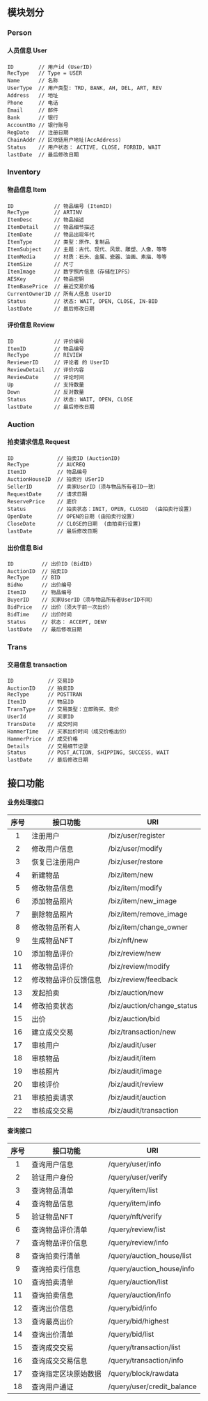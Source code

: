 ## 模块划分



### Person

#### 人员信息 User
```
ID        // 用户id (UserID)
RecType   // Type = USER
Name      // 名称
UserType  // 用户类型: TRD, BANK, AH, DEL, ART, REV
Address   // 地址
Phone     // 电话
Email     // 邮件
Bank      // 银行
AccountNo // 银行账号
RegDate   // 注册日期
ChainAddr // 区块链用户地址(AccAddress)
Status    // 用户状态： ACTIVE, CLOSE, FORBID, WAIT
lastDate  // 最后修改日期
```



### Inventory

#### 物品信息 Item
```
ID             // 物品编号 (ItemID)
RecType        // ARTINV
ItemDesc       // 物品描述
ItemDetail     // 物品细节描述
ItemDate       // 物品出现年代
ItemType       // 类型：原作、复制品
ItemSubject    // 主题：古代、现代、风景、雕塑、人像，等等
ItemMedia      // 材质：石头、金属、瓷器、油画、素描、等等
ItemSize       // 尺寸
ItemImage      // 数字照片信息（存储在IPFS）
AESKey         // 物品密钥
ItemBasePrice  // 最近交易价格
CurrentOwnerID // 所有人信息 UserID
Status         // 状态: WAIT, OPEN, CLOSE, IN-BID 
lastDate       // 最后修改日期
```

#### 评价信息 Review

```
ID             // 评价编号
ItemID         // 物品编号
RecType        // REVIEW
ReviewerID     // 评论者 的 UserID
ReviewDetail   // 评价内容
ReviewDate     // 评论时间
Up             // 支持数量
Down           // 反对数量
Status         // 状态: WAIT, OPEN, CLOSE
lastDate       // 最后修改日期
```



### Auction

#### 拍卖请求信息 Request
```
ID              // 拍卖ID (AuctionID)
RecType         // AUCREQ
ItemID          // 物品编号
AuctionHouseID  // 拍卖行 USerID
SellerID        // 卖家UserID（须与物品所有者ID一致）
RequestDate     // 请求日期
ReservePrice    // 底价
Status          // 拍卖状态：INIT, OPEN, CLOSED  (由拍卖行设置)
OpenDate        // OPEN的日期 (由拍卖行设置)
CloseDate       // CLOSE的日期  (由拍卖行设置)
lastDate        // 最后修改日期
```

#### 出价信息 Bid
```
ID         // 出价ID (BidID)
AuctionID  // 拍卖ID
RecType    // BID
BidNo      // 出价编号
ItemID     // 物品编号
BuyerID    // 买家UserID（须与物品所有者UserID不同）
BidPrice   // 出价（须大于前一次出价）
BidTime    // 出价时间
Status     // 状态： ACCEPT, DENY
lastDate   // 最后修改日期
```





### Trans

#### 交易信息 transaction
```
ID           // 交易ID
AuctionID    // 拍卖ID
RecType      // POSTTRAN
ItemID       // 物品ID
TransType    // 交易类型：立即购买、竞价
UserId       // 买家ID
TransDate    // 成交时间
HammerTime   // 买家出价时间（成交价格出价）
HammerPrice  // 成交价格
Details      // 交易细节记录
Status       // POST_ACTION, SHIPPING, SUCCESS, WAIT
lastDate     // 最后修改日期
```







## 接口功能



#### 业务处理接口


| 序号 | 接口功能             | URI                        |
| :--: | -------------------- | -------------------------- |
|  1   | 注册用户             | /biz/user/register         |
|  2   | 修改用户信息         | /biz/user/modify           |
|  3   | 恢复已注册用户       | /biz/user/restore          |
|  4   | 新建物品             | /biz/item/new              |
|  5   | 修改物品信息         | /biz/item/modify           |
|  6   | 添加物品照片         | /biz/item/new_image        |
|  7   | 删除物品照片         | /biz/item/remove_image     |
|  8   | 修改物品所有人       | /biz/item/change_owner     |
|  9   | 生成物品NFT          | /biz/nft/new               |
|  10  | 添加物品评价         | /biz/review/new            |
|  11  | 修改物品评价         | /biz/review/modify         |
|  12  | 修改物品评价反馈信息 | /biz/review/feedback       |
|  13  | 发起拍卖             | /biz/auction/new           |
|  14  | 修改拍卖状态         | /biz/auction/change_status |
|  15  | 出价                 | /biz/auction/bid           |
|  16  | 建立成交交易         | /biz/transaction/new       |
|  17  | 审核用户             | /biz/audit/user            |
|  18  | 审核物品             | /biz/audit/item            |
|  19  | 审核照片             | /biz/audit/image           |
|  20  | 审核评价             | /biz/audit/review          |
|  21  | 审核拍卖请求         | /biz/audit/auction         |
|  22  | 审核成交交易         | /biz/audit/transaction     |



#### 查询接口

| 序号 | 接口功能             | URI                        |
| :--: | -------------------- | -------------------------- |
|  1   | 查询用户信息         | /query/user/info           |
|  2   | 验证用户身份         | /query/user/verify         |
|  3   | 查询物品清单         | /query/item/list           |
|  4   | 查询物品信息         | /query/item/info           |
|  5   | 验证物品NFT          | /query/nft/verify          |
|  6   | 查询物品评价清单     | /query/review/list         |
|  7   | 查询物品评价信息     | /query/review/info         |
|  8   | 查询拍卖行清单       | /query/auction_house/list  |
|  9   | 查询拍卖行信息       | /query/auction_house/info  |
|  10  | 查询拍卖清单         | /query/auction/list        |
|  11  | 查询拍卖信息         | /query/auction/info        |
|  12  | 查询出价信息         | /query/bid/info            |
|  13  | 查询最高出价         | /query/bid/highest         |
|  14  | 查询出价清单         | /query/bid/list            |
|  15  | 查询成交交易         | /query/transaction/list    |
|  16  | 查询成交交易信息     | /query/transaction/info    |
|  17  | 查询指定区块原始数据 | /query/block/rawdata       |
|  18  | 查询用户通证         | /query/user/credit_balance |



